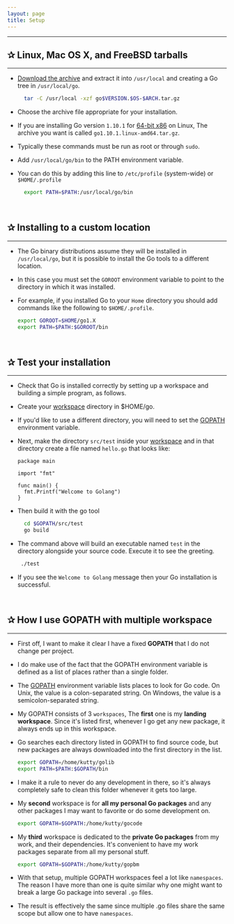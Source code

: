 ```yaml
---
layout: page
title: Setup
---
```


***
<!-- markdownlint-disable MD002 -->

## ✰ Linux, Mac OS X, and FreeBSD tarballs

***

* [Download the archive](https://golang.org/dl/) and extract it into `/usr/local` and creating a Go tree in `/usr/local/go`.

  ```sh
    tar -C /usr/local -xzf go$VERSION.$OS-$ARCH.tar.gz
  ```

* Choose the archive file appropriate for your installation.

* If you are installing Go version `1.10.1` for [64-bit x86](https://golang.org/dl) on Linux, The archive you want is called   `go1.10.1.linux-amd64.tar.gz`.

* Typically these commands must be run as root or through `sudo`.

* Add `/usr/local/go/bin` to the PATH environment variable.

* You can do this by adding this line to `/etc/profile` (system-wide) or `$HOME/.profile`

     ```sh
       export PATH=$PATH:/usr/local/go/bin
     ```
&nbsp;

## ✰ Installing to a custom location

***

* The Go binary distributions assume they will be installed in `/usr/local/go`, but it is possible to install the Go tools to a different location.

* In this case you must set the `GOROOT` environment variable to point to the directory in which it was installed.

* For example, if you installed Go to your `Home` directory you should add commands like the following to `$HOME/.profile`.

   ```sh
   export GOROOT=$HOME/go1.X
   export PATH=$PATH:$GOROOT/bin
   ```

&nbsp;

## ✰  Test your installation

***

* Check that Go is installed correctly by setting up a workspace and building a simple program, as follows.

* Create your [workspace](https://golang.org/doc/code.html#Workspaces) directory in $HOME/go.

* If you'd like to use a different directory, you will need to set the [GOPATH](https://golang.org/doc/code.html#GOPATH)    environment variable.

* Next, make the directory `src/test` inside your [workspace](https://golang.org/doc/code.html#Workspaces) and in that directory create a file named `hello.go` that looks like:

    ```golang
    package main

    import "fmt"

    func main() {
      fmt.Printf("Welcome to Golang")
    }
    ```

* Then build it with the go tool

    ```sh
      cd $GOPATH/src/test
      go build
    ```

* The command above will build an executable named `test` in the directory alongside your source code. Execute it to see the greeting.

  ```sh
   ./test
  ```

* If you see the `Welcome to Golang` message then your Go installation is successful.

&nbsp;

## ✰ How I use GOPATH with multiple workspace

***

* First off, I want to make it clear I have a fixed **GOPATH** that I do not change per project.

* I do make use of the fact that the GOPATH environment variable is defined as a list of places rather than a single folder.

* The [GOPATH](https://golang.org/cmd/go/#hdr-GOPATH_environment_variable) environment variable lists places to look for Go code. On Unix, the value is a colon-separated string. On Windows, the value is a semicolon-separated string.

* My GOPATH consists of 3 `workspaces`, The **first** one is my **landing workspace**. Since it's listed first, whenever I go get any new package, it always ends up in this workspace.

* Go searches each directory listed in GOPATH to find source code, but new packages are always downloaded into the first directory in the list.

  ```sh
  export GOPATH=/home/kutty/golib
  export PATH=$PATH:$GOPATH/bin
  ```

* I make it a rule to never do any development in there, so it's always completely safe to clean this folder whenever it gets too large.

* My **second** workspace is for **all my personal Go packages** and any other packages I may want to favorite or do some development on.

  ```sh
  export GOPATH=$GOPATH:/home/kutty/gocode
  ```

* My **third** workspace is dedicated to the **private Go packages** from my work, and their dependencies. It's convenient to have my work packages separate from all my personal stuff.

  ```sh
  export GOPATH=$GOPATH:/home/kutty/gopbm
  ```

* With that setup, multiple GOPATH workspaces feel a lot like `namespaces`. The reason I have more than one is quite similar why one might want to break a large Go package into several `.go` files.

* The result is effectively the same since multiple .go files share the same scope but allow one to have `namespaces`.